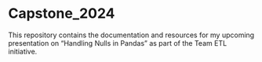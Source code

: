 # Capstone_2024
This repository contains the documentation and resources for my upcoming presentation on “Handling Nulls in Pandas” as part of the Team ETL initiative.
